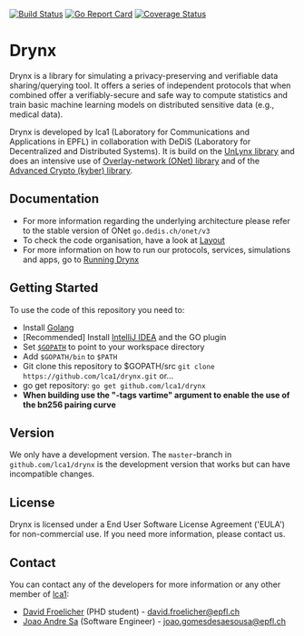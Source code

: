 [![Build Status](https://travis-ci.org/lca1/drynx.svg?branch=master)](https://travis-ci.org/lca1/drynx) [![Go Report Card](https://goreportcard.com/badge/github.com/lca1/drynx)](https://goreportcard.com/report/github.com/lca1/drynx) [![Coverage Status](https://coveralls.io/repos/github/lca1/drynx/badge.svg?branch=master)](https://coveralls.io/github/lca1/drynx?branch=master)
# Drynx
Drynx is a library for simulating a privacy-preserving and verifiable data sharing/querying tool. It offers a series of independent protocols that when combined offer a verifiably-secure and safe way to compute statistics and train basic machine learning models on distributed sensitive data (e.g., medical data).

Drynx is developed by lca1 (Laboratory for Communications and Applications in EPFL) in collaboration with DeDiS (Laboratory for Decentralized and Distributed Systems). It is build on the [UnLynx library](https://github.com/lca1/unlynx) and does an intensive use of [Overlay-network (ONet) library](https://go.dedis.ch/onet/v3) and of the [Advanced Crypto (kyber) library](https://go.dedis.ch/kyber/v3).

## Documentation

* For more information regarding the underlying architecture please refer to the stable version of ONet `go.dedis.ch/onet/v3`
* To check the code organisation, have a look at [Layout](https://github.com/lca1/drynx/wiki/Layout)
* For more information on how to run our protocols, services, simulations and apps, go to [Running Drynx](https://github.com/lca1/drynx/wiki/Running-Drynx)

## Getting Started

To use the code of this repository you need to:

- Install [Golang](https://golang.org/doc/install)
- [Recommended] Install [IntelliJ IDEA](https://www.jetbrains.com/idea/) and the GO plugin
- Set [`$GOPATH`](https://golang.org/doc/code.html#GOPATH) to point to your workspace directory
- Add `$GOPATH/bin` to `$PATH`
- Git clone this repository to $GOPATH/src `git clone https://github.com/lca1/drynx.git` or...
- go get repository: `go get github.com/lca1/drynx`
- **When building use the "-tags vartime" argument to enable the use of the bn256 pairing curve**

## Version

We only have a development version. The `master`-branch in `github.com/lca1/drynx` is the development version that works but can have incompatible changes.

## License

Drynx is licensed under a End User Software License Agreement ('EULA') for non-commercial use. If you need more information, please contact us.

## Contact
You can contact any of the developers for more information or any other member of [lca1](http://lca.epfl.ch/people/lca1/):

* [David Froelicher](https://github.com/froelich) (PHD student) - david.froelicher@epfl.ch
* [Joao Andre Sa](https://github.com/JoaoAndreSa) (Software Engineer) - joao.gomesdesaesousa@epfl.ch


